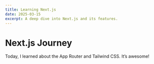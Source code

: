 ```yaml
---
title: Learning Next.js
date: 2025-03-15
excerpt: A deep dive into Next.js and its features.
---
```

# Next.js Journey
Today, I learned about the App Router and Tailwind CSS. It’s awesome!